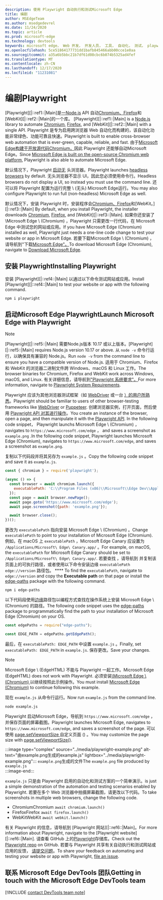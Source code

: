 ```yaml
---
description: 使用 Playwright 自动执行和测试Microsoft Edge
title: 编剧
author: MSEdgeTeam
ms.author: msedgedevrel
ms.date: 11/24/2020
ms.topic: article
ms.prod: microsoft-edge
ms.technology: devtools
keywords: microsoft edge， Web 开发， 开发人员， 工具， 自动化， 测试， playwright， 节点， javascript， npm
ms.openlocfilehash: 5ce51864177731dd1bafb845466abb00cce1e0aa
ms.sourcegitcommit: a35a6b5bbc21b7df61d08cbc6b074b5325ad4fef
ms.translationtype: MT
ms.contentlocale: zh-CN
ms.lasthandoff: 12/17/2020
ms.locfileid: "11231081"
---
```

# <span data-ttu-id="8a32e-104">编剧</span><span class="sxs-lookup"><span data-stu-id="8a32e-104">Playwright</span></span>  

<span data-ttu-id="8a32e-105">[Playwright][|::ref1::|Main]是[一Node.js][NodejsMain] API 自动[Chromium、Firefox][FirefoxMain]和[WebKit][|::ref2::|Main]的一个库。 [][ChromiumHome]</span><span class="sxs-lookup"><span data-stu-id="8a32e-105">[Playwright][|::ref1::|Main] is a [Node.js][NodejsMain] library to automate [Chromium][ChromiumHome], [Firefox][FirefoxMain], and [WebKit][|::ref2::|Main] with a single API.</span></span>  <span data-ttu-id="8a32e-106">Playwright 是专为启用跨浏览器 Web 自动化而构建的，该自动化功能非常绿色、功能可靠且快速。</span><span class="sxs-lookup"><span data-stu-id="8a32e-106">Playwright is built to enable cross-browser web automation that is ever-green, capable, reliable, and fast.</span></span>  <span data-ttu-id="8a32e-107">由于[Microsoft Edge构建于开放源代码Chromium，][MicrosoftBlogsWindowsExperience20181206]因此 Playwright 还能够自动Microsoft Edge。</span><span class="sxs-lookup"><span data-stu-id="8a32e-107">Since [Microsoft Edge is built on the open-source Chromium web platform][MicrosoftBlogsWindowsExperience20181206], Playwright is also able to automate Microsoft Edge.</span></span>  

<span data-ttu-id="8a32e-108">默认情况下，Playwright [启动无][WikiHeadlessBrowser] 头浏览器。</span><span class="sxs-lookup"><span data-stu-id="8a32e-108">Playwright launches [headless browsers][WikiHeadlessBrowser] by default.</span></span>  <span data-ttu-id="8a32e-109">无头浏览器不显示 UI，因此您必须使用命令行。</span><span class="sxs-lookup"><span data-stu-id="8a32e-109">Headless browsers do not display a UI, so instead you must use the command line.</span></span>  <span data-ttu-id="8a32e-110">还可以将 Playwright 配置为运行完整 \ (无头\) Microsoft Edge运行。</span><span class="sxs-lookup"><span data-stu-id="8a32e-110">You may also configure Playwright to run full \(non-headless\) Microsoft Edge as well.</span></span>  

<span data-ttu-id="8a32e-111">默认情况下，安装 Playwright 时，安装程序会[Chromium、Firefox][FirefoxMain]和[WebKit。][|::ref3::|Main] [][ChromiumHome]</span><span class="sxs-lookup"><span data-stu-id="8a32e-111">By default, when you install Playwright, the installer downloads [Chromium][ChromiumHome], [Firefox][FirefoxMain], and [WebKit][|::ref3::|Main].</span></span>  <span data-ttu-id="8a32e-112">如果你还安装了 \Microsoft Edge \ (Chromium\) ，Playwright 只需更改一行代码，在 Microsoft Edge 中测试您的网站或应用。</span><span class="sxs-lookup"><span data-stu-id="8a32e-112">If you have Microsoft Edge \(Chromium\) installed as well, Playwright just needs a one-line code change to test your website or app in Microsoft Edge.</span></span>  <span data-ttu-id="8a32e-113">若要下载Microsoft Edge \ (Chromium\) ，请导航到"下载[Microsoft Edge"。][MicrosoftEdgeDownload]</span><span class="sxs-lookup"><span data-stu-id="8a32e-113">To download Microsoft Edge \(Chromium\), navigate to [Download Microsoft Edge][MicrosoftEdgeDownload].</span></span>  

## <span data-ttu-id="8a32e-114">安装 Playwright</span><span class="sxs-lookup"><span data-stu-id="8a32e-114">Installing Playwright</span></span>  

<span data-ttu-id="8a32e-115">安装 [Playwright][|::ref4::|Main] 以通过以下命令测试网站或应用。</span><span class="sxs-lookup"><span data-stu-id="8a32e-115">Install [Playwright][|::ref4::|Main] to test your website or app with the following command.</span></span>  

```shell
npm i playwright
```  

## <span data-ttu-id="8a32e-116">启动Microsoft Edge Playwright</span><span class="sxs-lookup"><span data-stu-id="8a32e-116">Launch Microsoft Edge with Playwright</span></span>  

> [!NOTE]
> <span data-ttu-id="8a32e-117">[Playwright][|::ref5::|Main] 需要Node.js版本 10.17 或以上版本。</span><span class="sxs-lookup"><span data-stu-id="8a32e-117">[Playwright][|::ref5::|Main] requires Node.js version 10.17 or above.</span></span> <span data-ttu-id="8a32e-118">从 `node -v` 命令行运行，以确保具有兼容的 Node.js。</span><span class="sxs-lookup"><span data-stu-id="8a32e-118">Run `node -v` from the command line to ensure you have a compatible version of Node.js.</span></span>  <span data-ttu-id="8a32e-119">适用于 Chromium、Firefox 和 WebKit 的浏览器二进制文件跨 Windows、macOS 和 Linux 工作。</span><span class="sxs-lookup"><span data-stu-id="8a32e-119">The browser binaries for Chromium, Firefox and WebKit work across Windows, macOS, and Linux.</span></span> <span data-ttu-id="8a32e-120">有关详细信息，请导航到["Playwright 系统要求"。][PlaywrightSystemRequirements]</span><span class="sxs-lookup"><span data-stu-id="8a32e-120">For more information, navigate to [Playwright System Requirements][PlaywrightSystemRequirements].</span></span>  

<span data-ttu-id="8a32e-121">Playwright 应该为其他浏览器测试框架（如 [WebDriver][WebDriverChromiumMain] 或一台 [）的用户所熟悉][PuppeteerMain]。</span><span class="sxs-lookup"><span data-stu-id="8a32e-121">Playwright should be familiar to users of other browser-testing frameworks like [WebDriver][WebDriverChromiumMain] or [Puppeteer][PuppeteerMain].</span></span>  <span data-ttu-id="8a32e-122">创建浏览器实例，打开页面，然后使用 [Playwright API 对其进行操作][PlaywrightAPIReference]。</span><span class="sxs-lookup"><span data-stu-id="8a32e-122">You create an instance of the browser, open a page, and then manipulate it with the [Playwright API][PlaywrightAPIReference].</span></span>  <span data-ttu-id="8a32e-123">In the following code snippet， Playwright launchs Microsoft Edge \ (Chromium\) ， navigates to `https://www.microsoft.com/edge` ， and saves a screenshot as `example.png` .</span><span class="sxs-lookup"><span data-stu-id="8a32e-123">In the following code snippet, Playwright launches Microsoft Edge \(Chromium\), navigates to `https://www.microsoft.com/edge`, and saves a screenshot as `example.png`.</span></span>  

<span data-ttu-id="8a32e-124">复制以下代码段并将其另存为 `example.js` 。</span><span class="sxs-lookup"><span data-stu-id="8a32e-124">Copy the following code snippet and save it as `example.js`.</span></span>  

```javascript
const { chromium } = require('playwright');

(async () => {
  const browser = await chromium.launch({
    executablePath: 'C:\\Program Files (x86)\\Microsoft\\Edge Dev\\Application\\msedge.exe'
  });
  const page = await browser.newPage();
  await page.goto('https://www.microsoft.com/edge');
  await page.screenshot({path: 'example.png'});

  await browser.close();
})();
```  

<span data-ttu-id="8a32e-125">更改为 `executablePath` 指向安装 Microsoft Edge \ (Chromium\) 。</span><span class="sxs-lookup"><span data-stu-id="8a32e-125">Change `executablePath` to point to your installation of Microsoft Edge \(Chromium\).</span></span>  <span data-ttu-id="8a32e-126">例如，在 macOS 上 `executablePath` ，Microsoft Edge Canary 应设置为 `/Applications/Microsoft\ Edge\ Canary.app/` 。</span><span class="sxs-lookup"><span data-stu-id="8a32e-126">For example, on macOS, the `executablePath` for Microsoft Edge Canary should be set to `/Applications/Microsoft\ Edge\ Canary.app/`.</span></span>  <span data-ttu-id="8a32e-127">若要查找 ，请导航到 并复制该页面上的可执行路径，或者使用以下命令安装边缘 `executablePath` `edge://version` 路径包。 \*\*\*\* [][npmEdgePaths]</span><span class="sxs-lookup"><span data-stu-id="8a32e-127">To find the `executablePath`, navigate to `edge://version` and copy the **Executable path** on that page or install the [edge-paths][npmEdgePaths] package with the following command.</span></span>  

```shell
npm i edge-paths
```  

<span data-ttu-id="8a32e-128">以下代码段使用[边缘][npmEdgePaths]路径包以编程方式查找在操作系统上安装 Microsoft Edge \ (Chromium\) 的路径。</span><span class="sxs-lookup"><span data-stu-id="8a32e-128">The following code snippet uses the [edge-paths][npmEdgePaths] package to programmatically find the path to your installation of Microsoft Edge \(Chromium\) on your OS.</span></span>  

```javascript
const edgePaths = require("edge-paths");

const EDGE_PATH = edgePaths.getEdgePath();
```  

<span data-ttu-id="8a32e-129">最后，在 `executablePath: EDGE_PATH` 中设置 `example.js` 。</span><span class="sxs-lookup"><span data-stu-id="8a32e-129">Finally, set `executablePath: EDGE_PATH` in `example.js`.</span></span>  <span data-ttu-id="8a32e-130">保存更改。</span><span class="sxs-lookup"><span data-stu-id="8a32e-130">Save your changes.</span></span>  

> [!NOTE]
> <span data-ttu-id="8a32e-131">Microsoft Edge \ (EdgeHTML\) 不能与 Playwright 一起工作。</span><span class="sxs-lookup"><span data-stu-id="8a32e-131">Microsoft Edge \(EdgeHTML\) does not work with Playwright.</span></span>  <span data-ttu-id="8a32e-132">必须安装[\Microsoft Edge \ (Chromium\) ][MicrosoftEdgeDownload]以继续按照此示例操作。</span><span class="sxs-lookup"><span data-stu-id="8a32e-132">You must install [Microsoft Edge \(Chromium\)][MicrosoftEdgeDownload] to continue following this example.</span></span>  

<span data-ttu-id="8a32e-133">现在 `example.js` 从命令行运行。</span><span class="sxs-lookup"><span data-stu-id="8a32e-133">Now run `example.js` from the command line.</span></span>  

```shell
node example.js
```  

<span data-ttu-id="8a32e-134">Playwright 启动Microsoft Edge，导航到 `https://www.microsoft.com/edge` ，并保存页面的屏幕截图。</span><span class="sxs-lookup"><span data-stu-id="8a32e-134">Playwright launches Microsoft Edge, navigates to `https://www.microsoft.com/edge`, and saves a screenshot of the page.</span></span>  <span data-ttu-id="8a32e-135">可以使用 [page.setViewportSize ][PlaywrightAPIPageSetViewport]自定义页面 () 。</span><span class="sxs-lookup"><span data-stu-id="8a32e-135">You may customize the page size with [page.setViewportSize()][PlaywrightAPIPageSetViewport].</span></span>  

:::image type="complex" source="../media/playwright-example.png" alt-text="由example.png生成的example.js" lightbox="../media/playwright-example.png":::
    <span data-ttu-id="8a32e-137">`example.png`生成的文件</span><span class="sxs-lookup"><span data-stu-id="8a32e-137">The `example.png` file produced by</span></span> `example.js`  
:::image-end:::  

`example.js` <span data-ttu-id="8a32e-138">只是由 Playwright 启用的自动化和测试方案的一个简单演示。</span><span class="sxs-lookup"><span data-stu-id="8a32e-138">is just a simple demonstration of the automation and testing scenarios enabled by Playwright.</span></span>  <span data-ttu-id="8a32e-139">若要在多个 Web 浏览器中拍摄屏幕截图，请更改以下代码。</span><span class="sxs-lookup"><span data-stu-id="8a32e-139">To take screenshots in multiple web browsers, change the following code.</span></span>  

*   <span data-ttu-id="8a32e-140">Chromium</span><span class="sxs-lookup"><span data-stu-id="8a32e-140">Chromium</span></span>  `await chromium.launch()`  
*   <span data-ttu-id="8a32e-141">Firefox</span><span class="sxs-lookup"><span data-stu-id="8a32e-141">Firefox</span></span>  `await firefox.launch()`  
*   <span data-ttu-id="8a32e-142">WebKit</span><span class="sxs-lookup"><span data-stu-id="8a32e-142">WebKit</span></span>  `await webkit.launch()`  

<span data-ttu-id="8a32e-143">有关 Playwright 的信息，请导航到 [Playwright 网站][|::ref6::|Main]。</span><span class="sxs-lookup"><span data-stu-id="8a32e-143">For more information about Playwright, navigate to the [Playwright website][|::ref6::|Main].</span></span>  <span data-ttu-id="8a32e-144">请查看 GitHub 上的[Playwright][PlaywrightRepo]存储库。</span><span class="sxs-lookup"><span data-stu-id="8a32e-144">Check out the  [Playwright repo][PlaywrightRepo] on GitHub.</span></span>  <span data-ttu-id="8a32e-145">若要与 Playwright 共享有关自动执行和测试网站或应用的反馈， [请提交问题][PlaywrightRepoNewIssue]。</span><span class="sxs-lookup"><span data-stu-id="8a32e-145">To share your feedback on automating and testing your website or app with Playwright, [file an issue][PlaywrightRepoNewIssue].</span></span>  

## <span data-ttu-id="8a32e-146">联系 Microsoft Edge DevTools 团队</span><span class="sxs-lookup"><span data-stu-id="8a32e-146">Getting in touch with the Microsoft Edge DevTools team</span></span>  

[!INCLUDE [contact DevTools team note](../devtools-guide-chromium/includes/contact-devtools-team-note.md)]  

<!-- links -->  

[WebdriverChromiumMain]: ../webdriver-chromium/index.md "WebDriver (Chromium) |Microsoft Docs"  
[PuppeteerMain]: ../puppeteer/index.md "百年|Microsoft Docs"  

[MicrosoftBlogsWindowsExperience20181206]: https://blogs.windows.com/windowsexperience/2018/12/06/microsoft-edge-making-the-web-better-through-more-open-source-collaboration "Microsoft Edge：通过更多开放源代码协作功能改善|Microsoft 体验博客"  

[MicrosoftEdgeDownload]: https://microsoft.com/edge "下载Microsoft Edge"  

[ChromiumHome]: https://www.chromium.org/Home "Chromium |项目Chromium"  

[FirefoxMain]: https://www.mozilla.org/firefox "Mozilla Firefox"  

[NodejsMain]: https://nodejs.org "Node.js"  

[npmEdgePaths]: https://www.npmjs.com/package/edge-paths "边缘路径|npm"  

[PlaywrightMain]: https://playwright.dev "Playwright"  
[PlaywrightAPIReference]: https://playwright.dev#?path=docs/api.md "Playwright API 参考"  
[PlaywrightAPIPageSetViewport]: https://playwright.dev#?path=docs%2Fapi.md&q=pagesetviewportsizeviewportsize "page.setViewportSize (viewportSize) |Playwright API 参考"    
[PlaywrightSystemRequirements]: https://playwright.dev#?path=docs/intro.md&q=system-requirements "Playwright 系统要求"  

[PlaywrightRepo]: https://github.com/microsoft/playwright "Playwright |GitHub"  
[PlaywrightRepoNewIssue]: https://github.com/microsoft/playwright/issues/new/choose "Playwright 存储库管理中的|GitHub"  

[WebKitMain]: https://webkit.org "WebKit"  

[WikiHeadlessBrowser]: https://en.wikipedia.org/wiki/Headless_browser "无头浏览器|Wikipedia"  
